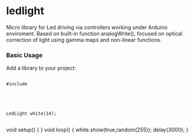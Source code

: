 # ledlight

Micro library for Led driving via controllers working under Arduino enviroment.
Based on built-in function analogWrite(), focused on optical correction of light using gamma maps and non-linear functions.


<h3>Basic Usage</h3>

Add a library to your project:
<pre><code>
#include <pre><LedLight.h></pre>
LedLight white(14);</code></pre>

void setup() {  }
void loop() {
  white.show(true,random(255));
  delay(3000);
}</code></pre>
